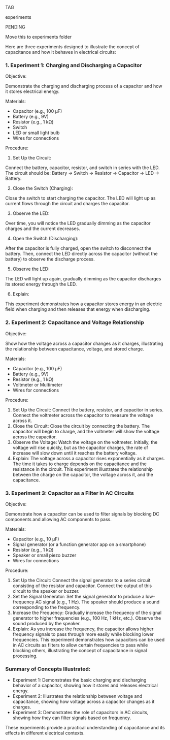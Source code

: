 TAG

experiments

PENDING

Move this to experiments folder

Here are three experiments designed to illustrate the concept of capacitance and how it behaves in electrical circuits:

### 1. Experiment 1: Charging and Discharging a Capacitor

Objective:

Demonstrate the charging and discharging process of a capacitor and how it stores electrical energy.

Materials:

- Capacitor (e.g., 100 µF)
- Battery (e.g., 9V)
- Resistor (e.g., 1 kΩ)
- Switch
- LED or small light bulb
- Wires for connections

Procedure:

1. Set Up the Circuit:

Connect the battery, capacitor, resistor, and switch in series with the LED. The circuit should be: Battery -> Switch -> Resistor -> Capacitor -> LED -> Battery.

2. Close the Switch (Charging):

Close the switch to start charging the capacitor. The LED will light up as current flows through the circuit and charges the capacitor.

3. Observe the LED:

Over time, you will notice the LED gradually dimming as the capacitor charges and the current decreases.

4. Open the Switch (Discharging):

After the capacitor is fully charged, open the switch to disconnect the battery. Then, connect the LED directly across the capacitor (without the battery) to observe the discharge process.

5. Observe the LED:

The LED will light up again, gradually dimming as the capacitor discharges its stored energy through the LED.

6. Explain:

This experiment demonstrates how a capacitor stores energy in an electric field when charging and then releases that energy when discharging.

### 2. Experiment 2: Capacitance and Voltage Relationship

Objective:

Show how the voltage across a capacitor changes as it charges, illustrating the relationship between capacitance, voltage, and stored charge.

Materials:

- Capacitor (e.g., 100 µF)
- Battery (e.g., 9V)
- Resistor (e.g., 1 kΩ)
- Voltmeter or Multimeter
- Wires for connections

Procedure:

1. Set Up the Circuit: Connect the battery, resistor, and capacitor in series. Connect the voltmeter across the capacitor to measure the voltage across it.
2. Close the Circuit: Close the circuit by connecting the battery. The capacitor will begin to charge, and the voltmeter will show the voltage across the capacitor.
3. Observe the Voltage: Watch the voltage on the voltmeter. Initially, the voltage will rise quickly, but as the capacitor charges, the rate of increase will slow down until it reaches the battery voltage.
4. Explain: The voltage across a capacitor rises exponentially as it charges. The time it takes to charge depends on the capacitance and the resistance in the circuit. This experiment illustrates the relationship between the charge on the capacitor, the voltage across it, and the capacitance.

### 3. Experiment 3: Capacitor as a Filter in AC Circuits

Objective:

Demonstrate how a capacitor can be used to filter signals by blocking DC components and allowing AC components to pass.

Materials:

- Capacitor (e.g., 10 µF)
- Signal generator (or a function generator app on a smartphone)
- Resistor (e.g., 1 kΩ)
- Speaker or small piezo buzzer
- Wires for connections

Procedure:

1. Set Up the Circuit: Connect the signal generator to a series circuit consisting of the resistor and capacitor. Connect the output of this circuit to the speaker or buzzer.
2. Set the Signal Generator: Set the signal generator to produce a low-frequency AC signal (e.g., 1 Hz). The speaker should produce a sound corresponding to the frequency.
3. Increase the Frequency: Gradually increase the frequency of the signal generator to higher frequencies (e.g., 100 Hz, 1 kHz, etc.). Observe the sound produced by the speaker.
4. Explain: As you increase the frequency, the capacitor allows higher frequency signals to pass through more easily while blocking lower frequencies. This experiment demonstrates how capacitors can be used in AC circuits as filters to allow certain frequencies to pass while blocking others, illustrating the concept of capacitance in signal processing.

### Summary of Concepts Illustrated:

- Experiment 1: Demonstrates the basic charging and discharging behavior of a capacitor, showing how it stores and releases electrical energy.
- Experiment 2: Illustrates the relationship between voltage and capacitance, showing how voltage across a capacitor changes as it charges.
- Experiment 3: Demonstrates the role of capacitors in AC circuits, showing how they can filter signals based on frequency.

These experiments provide a practical understanding of capacitance and its effects in different electrical contexts.
